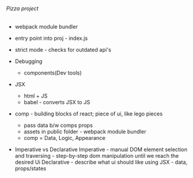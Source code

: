 ###### Pizza project

- webpack module bundler
- entry point into proj - index.js
- strict mode - checks for outdated api's

- Debugging
    - components(Dev tools)
- JSX
    - html + JS
    - babel - converts JSX to JS
- comp - building blocks of react; piece of ui, like lego pieces
    - pass data b/w comps props
    - assets in public folder - webpack module bundler
    - comp = Data, Logic, Appearance



- Imperative vs Declarative
    Imperative - manual DOM element selection and traversing
            - step-by-step dom manipulation until we reach the desired Ui
    Declarative - describe what ui should like using JSX
        - data, props/states

